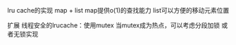 lru cache的实现 
map + list
map提供o(1)的查找能力
list可以方便的移动元素位置

扩展
线程安全的lrucache：使用mutex
当mutex成为热点，可以考虑分段加锁
或者无锁实现
